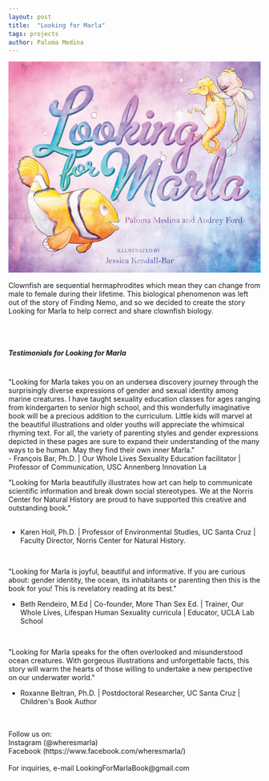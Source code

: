 ```yaml
---
layout: post
title:  "Looking for Marla"
tags: projects
author: Paloma Medina
---
```


![](/images/cover.PNG)

Clownfish are sequential hermaphrodites which mean they can change from male to female during their lifetime. 
This biological phenomenon was left out of the story of Finding Nemo, and so we decided to create the story Looking for Marla to help correct and share clownfish biology. 

<!--more-->

<br/>
<br/>
<h5>Testimonials for Looking for Marla </h5>
<br/>
"Looking for Marla takes you on an undersea discovery journey through the surprisingly diverse expressions of gender and sexual identity among marine creatures. I have taught sexuality education classes for ages ranging from kindergarten to senior high school, and this wonderfully imaginative book will be a precious addition to the curriculum. Little kids will marvel at the beautiful illustrations and older youths will appreciate the whimsical rhyming text. For all, the variety of parenting styles and gender expressions depicted in these pages are sure to expand their understanding of the many ways to be human. May they find their own inner Marla."
<br/>
-  François Bar, Ph.D. | Our Whole Lives Sexuality Education facilitator | Professor of Communication, USC Annenberg Innovation La
<br/>

"Looking for Marla beautifully illustrates how art can help to communicate scientific information and break down social stereotypes. We at the Norris Center for Natural History are proud to have supported this creative and outstanding book."  
<br/>
- Karen Holl, Ph.D. | Professor of Environmental Studies, UC Santa Cruz | Faculty Director, Norris Center for Natural History.
<br/>

"Looking for Marla is joyful, beautiful and informative.  If you are curious about: gender identity, the ocean, its inhabitants or parenting then this is the book for you!  This is revelatory reading at its best."
<br/>
- Beth Rendeiro, M.Ed | Co-founder, More Than Sex Ed. | Trainer, Our Whole Lives, Lifespan Human Sexuality curricula |  Educator, UCLA Lab School
<br/>

"Looking for Marla speaks for the often overlooked and misunderstood ocean creatures. With gorgeous illustrations and unforgettable facts, this story will warm the hearts of those willing to undertake a new perspective on our underwater world."
<br/>
- Roxanne Beltran, Ph.D. |  Postdoctoral Researcher, UC Santa Cruz | Children's Book Author

<br/>
<br/>
Follow us on: <br/>
Instagram (@wheresmarla) <br/>
Facebook (https://www.facebook.com/wheresmarla/) <br/>
<br/>
For inquiries, e-mail LookingForMarlaBook@gmail.com
<br/>
<br/>

